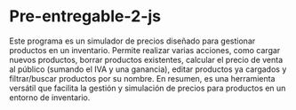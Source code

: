 # Pre-entregable-2-js
Este programa es un simulador de precios diseñado para gestionar productos en un inventario. Permite realizar varias acciones, como cargar nuevos productos, borrar productos existentes, calcular el precio de venta al público (sumando el IVA y una ganancia), editar productos ya cargados y filtrar/buscar productos por su nombre. En resumen, es una herramienta versátil que facilita la gestión y simulación de precios para productos en un entorno de inventario.
